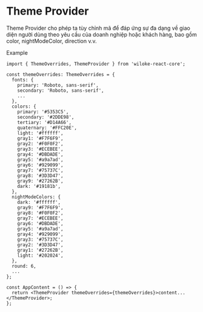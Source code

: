 # Theme Provider

Theme Provider cho phép ta tùy chỉnh mã để đáp ứng sự đa dạng về giao diện người dùng theo yêu cầu của doanh nghiệp hoặc khách hàng, bao gồm color, nightModeColor, direction v.v.

Example

```tsx
import { ThemeOverrides, ThemeProvider } from 'wiloke-react-core';

const themeOverrides: ThemeOverrides = {
  fonts: {
    primary: 'Roboto, sans-serif',
    secondary: 'Roboto, sans-serif',
    ...
  },
  colors: {
    primary: '#5353C5',
    secondary: '#2DDE98',
    tertiary: '#D14A66',
    quaternary: '#FFC20E',
    light: '#ffffff',
    gray1: '#F7F6F9',
    gray2: '#F0F0F2',
    gray3: '#ECEBEE',
    gray4: '#DBDADE',
    gray5: '#a9a7ad',
    gray6: '#929099',
    gray7: '#75737C',
    gray8: '#3D3D47',
    gray9: '#27262B',
    dark: '#19181b',
  },
  nightModeColors: {
    dark: '#ffffff',
    gray9: '#F7F6F9',
    gray8: '#F0F0F2',
    gray7: '#ECEBEE',
    gray6: '#DBDADE',
    gray5: '#a9a7ad',
    gray4: '#929099',
    gray3: '#75737C',
    gray2: '#3D3D47',
    gray1: '#27262B',
    light: '#202024',
  },
  round: 6,
  ...
};

const AppContent = () => {
  return <ThemeProvider themeOverrides={themeOverrides}>content...</ThemeProvider>;
};
```
